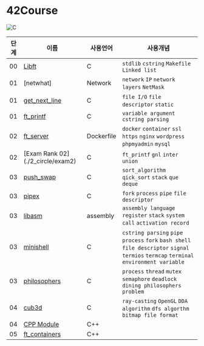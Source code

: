 # 42Course
![C](https://img.shields.io/badge/c-%2300599C.svg?style=for-the-badge&logo=c&logoColor=white)

| 단계    | 이름                                                                             | 사용언어      | 사용개념                                                                                                                  |
| ------ | ------------------------------------------------------------------------------- | ----------- | ---------------------------------------------------------------------------------------------------------------------- |
| 00     | [Libft](./0_circle/libft)                                                       | C           | `stdlib` `cstring` `Makefile` `Linked list`                                                                            |
| 01     | [netwhat]                                                                       | Network     | `network` `IP` `network layers` `NetMask`                                                                              |
| 01     | [get_next_line](./1_circle/gnl)                                             | C           | `file I/O` `file descriptor` `static`                                                                                  |         
| 01     | [ft_printf](./1_circle/ft_printf)                                                     | C           | `variable argument` `cstring parsing`                                                                                  |
| 02     | [ft_server](./2_circle/ft_server)                                                     | Dockerfile  | `docker` `container` `ssl` `https` `nginx` `wordpress` `phpmyadmin` `mysql`                                            |
| 02     | [Exam Rank 02] (./2_circle/exam2)                                                                   | C           | `ft_printf` `gnl` `inter` `union`                                                                                      |
| 03     | [push_swap](./2_circle/push_swap)                                               | C           | `sort_algorithm` `qick_sort` `stack` `que` `deque`                                                                     |
| 03     | [pipex](./2_circle/pipex)                                                       | C           | `fork` `process` `pipe` `file descriptor`                                                                              |
| 03     | [libasm](./3_circle/libasm)                                                     | assembly    | `assembly language` `register` `stack` `system call` `activation record`                                               |
| 03     | [minishell](./3_circle/minishell)                                               | C           | `cstring parsing` `pipe` `process` `fork` `bash shell` `file descriptor` `signal`  `termios`  `termcap` `terminal`  `environment variable`                                                   |
| 03     | [philosophers](./3_circle/Philosophers)                                         | C           | `process` `thread` `mutex` `semaphore` `deadlock` `dining philosophers problem`                                        |
| 04     | [cub3d](./4_circle/cub3d)                                                       | C           | `ray-casting` `OpenGL` `DDA algorithm` `dfs algorthm` `bitmap file format`                                             |
| 04     | [CPP Module](./4_circle/cpp_module)                                             | C++         | |
| 05     | [ft_containers](./5_circle/ft_containers)                                       | C++         |  |
